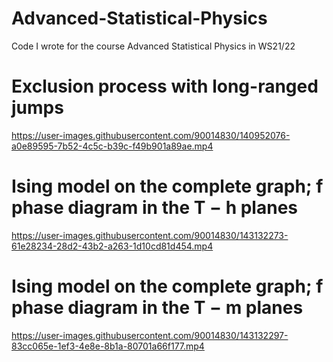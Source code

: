 # Advanced-Statistical-Physics
Code I wrote for the course Advanced Statistical Physics in WS21/22

# Exclusion process with long-ranged jumps
https://user-images.githubusercontent.com/90014830/140952076-a0e89595-7b52-4c5c-b39c-f49b901a89ae.mp4


# Ising model on the complete graph; f phase diagram in the T − h planes
https://user-images.githubusercontent.com/90014830/143132273-61e28234-28d2-43b2-a263-1d10cd81d454.mp4



# Ising model on the complete graph; f phase diagram in the T − m planes
https://user-images.githubusercontent.com/90014830/143132297-83cc065e-1ef3-4e8e-8b1a-80701a66f177.mp4


